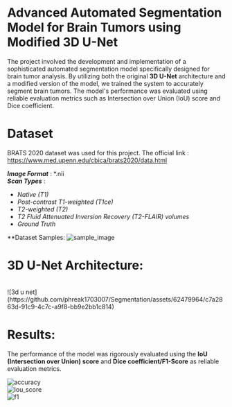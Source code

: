 # Advanced Automated Segmentation Model for Brain Tumors using Modified 3D U-Net
The project involved the development and implementation of a sophisticated automated segmentation model specifically designed for brain tumor analysis.
By utilizing both the original **3D U-Net** architecture and a modified version of the model, we trained the system to accurately segment brain tumors. The model's performance was evaluated using reliable evaluation metrics such as Intersection over Union (IoU) score and Dice coefficient. 


# Dataset
BRATS 2020 dataset was used for this project. 
The official link : https://www.med.upenn.edu/cbica/brats2020/data.html


***Image Format*** : *.nii
<br>
***Scan Types*** : 
- *Native (T1)*
- *Post-contrast T1-weighted (T1ce)*
- *T2-weighted (T2)*
- *T2 Fluid Attenuated Inversion 
Recovery (T2-FLAIR) volumes*
- *Ground Truth*

**Dataset Samples:
![sample_image](https://github.com/phreak1703007/Segmentation/assets/62479964/bf03e8dd-c3a1-4fd7-8998-06bce1a0a93c)
# 3D U-Net Architecture: 
<br>
![3d u net](https://github.com/phreak1703007/Segmentation/assets/62479964/c7a2863d-91c9-4c7c-a9f8-bb9e2bb1c814)


# Results: 
The performance of the model was rigorously evaluated using the **IoU (Intersection over Union) score** and **Dice coefficient/F1-Score** as reliable evaluation metrics. <br>

![accuracy](https://github.com/phreak1703007/Segmentation/assets/62479964/8a5353b3-b948-4d82-8959-c87b04bbf9d9)
<br>
![Iou_score](https://github.com/phreak1703007/Segmentation/assets/62479964/451bad19-f4a1-478f-9d14-6f58bc10cbbe)
<br>
![f1](https://github.com/phreak1703007/Segmentation/assets/62479964/a9702bff-b9c7-4743-a6e5-fc061412d47d)



